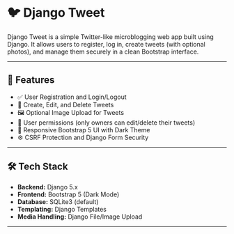 # 🐦 Django Tweet

Django Tweet is a simple Twitter-like microblogging web app built using Django. It allows users to register, log in, create tweets (with optional photos), and manage them securely in a clean Bootstrap interface.

---

## 🚀 Features

- ✅ User Registration and Login/Logout
- 📝 Create, Edit, and Delete Tweets
- 🖼️ Optional Image Upload for Tweets
- 🔐 User permissions (only owners can edit/delete their tweets)
- 📱 Responsive Bootstrap 5 UI with Dark Theme
- ⚙️ CSRF Protection and Django Form Security

---

## 🛠️ Tech Stack

- **Backend:** Django 5.x
- **Frontend:** Bootstrap 5 (Dark Mode)
- **Database:** SQLite3 (default)
- **Templating:** Django Templates
- **Media Handling:** Django File/Image Upload

---
